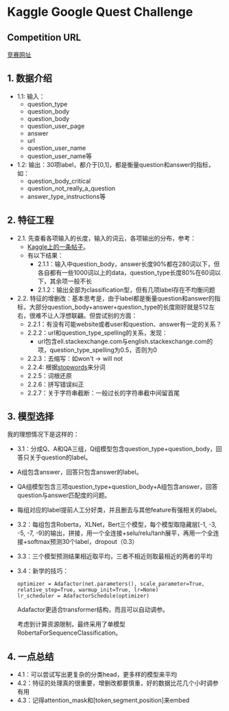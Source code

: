 # Kaggle Google Quest Challenge

## Competition URL
[竞赛网址](https://www.kaggle.com/competitions/google-quest-challenge/overview)

## 1. 数据介绍  
- 1.1: 输入：
   - question_type
   - question_body
   - question_body
   - question_user_page
   - answer
   - url
   - question_user_name
   - question_user_name等  
- 1.2: 输出：30项label，都介于[0,1]，都是衡量question和answer的指标，如：
   - question_body_critical
   - question_not_really_a_question
   - answer_type_instructions等

## 2. 特征工程  
- 2.1. 先查看各项输入的长度，输入的词云，各项输出的分布，参考：
   - [Kaggle上的一条帖子](https://www.kaggle.com/code/manikanthgoud/google-quest-challenge-data-preprocessing-fe)。
   - 有以下结果：
     - 2.1.1：输入中question_body，answer长度90%都在280词以下，但各自都有一些1000词以上的data，question_type长度80%在60词以下，其余项一般不长
     - 2.1.2：输出全部为classification型，但有几项label存在不均衡问题  
- 2.2. 特征的增删改：基本思考是，由于label都是衡量question和answer的指标，大部分question_body+answer+question_type的长度刚好就是512左右，很难不让人浮想联翩。但尝试别的方面：
   - 2.2.1：有没有可能website或者user和question、answer有一定的关系？
   - 2.2.2：url和question_type_spelling的关系，发现：
     - url包含ell.stackexchange.com与english.stackexchange.com的项，question_type_spelling为0.5，否则为0
   - 2.2.3：去缩写：如won't -> will not
   - 2.2.4: 根据[stopwords](https://gist.github.com/sebleier/554280)来分词  
   - 2.2.5：词根还原  
   - 2.2.6：拼写错误纠正
   - 2.2.7：关于字符串截断：一般过长的字符串截中间留首尾

## 3. 模型选择  
我的理想情况下是这样的：
- 3.1：分成Q、A和QA三组，Q组模型包含question_type+question_body，回答只关于question的label。
- A组包含answer，回答只包含answer的label。
- QA组模型包含三项question_type+question_body+A组包含answer，回答question与answer匹配度的问题。
- 每组对应的label提前人工分好类，并且删去与其他feature有强相关的label。
- 3.2：每组包含Roberta，XLNet，Bert三个模型，每个模型取隐藏层[-1, -3, -5, -7, -9]的输出，拼接，用一个全连接+selu/relu/tanh展平，再用一个全连接+softmax预测30个label，dropout（0.3）  
- 3.3：三个模型预测结果相近取平均，三者不相近则取最相近的两者的平均
- 3.4：新学的技巧：
    ```
    optimizer = Adafactor(net.parameters(), scale_parameter=True, relative_step=True, warmup_init=True, lr=None)
    lr_scheduler = AdafactorSchedule(optimizer)
    ```
    Adafactor更适合transformer结构，而且可以自动调参。

    考虑到计算资源限制，最终采用了单模型RobertaForSequenceClassification。

## 4. 一点总结
- 4.1：可以尝试写出更复杂的分类head，更多样的模型来平均
- 4.2：特征的处理真的很重要，增删改都要慎重，好的数据比花几个小时调参有用
- 4.3：记得attention_mask和[token,segment,position]来embed

